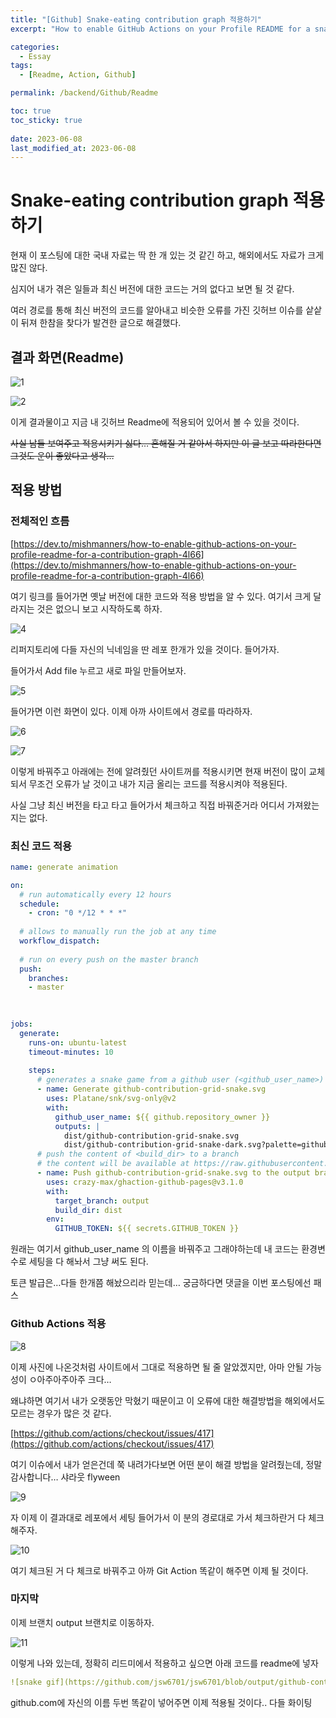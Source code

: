 ```yaml
---
title: "[Github] Snake-eating contribution graph 적용하기"
excerpt: "How to enable GitHub Actions on your Profile README for a snake-eating contribution graph"

categories:
  - Essay
tags:
  - [Readme, Action, Github]

permalink: /backend/Github/Readme

toc: true
toc_sticky: true
 
date: 2023-06-08
last_modified_at: 2023-06-08
---
```


# Snake-eating contribution graph 적용하기

현재 이 포스팅에 대한 국내 자료는 딱 한 개 있는 것 같긴 하고, 해외에서도 자료가 크게 많진 않다.

심지어 내가 겪은 일들과 최신 버전에 대한 코드는 거의 없다고 보면 될 것 같다.

여러 경로를 통해 최신 버전의 코드를 알아내고 비슷한 오류를 가진 깃허브 이슈를 샅샅이 뒤져 한참을 찾다가 발견한 글으로 해결했다.

## 결과 화면(Readme)

![1](https://jsw6701.github.io/assets/images/posts_img/230609/g1.svg)

![2](https://jsw6701.github.io/assets/images/posts_img/230609/g2.svg)

이게 결과물이고 지금 내 깃허브 Readme에 적용되어 있어서 볼 수 있을 것이다.

~~사실 남들 보여주고 적용시키기 싫다… 흔해질 거 같아서 하지만 이 글 보고 따라한다면 그것도 운이 좋았다고 생각…~~

## 적용 방법

### 전체적인 흐름

[https://dev.to/mishmanners/how-to-enable-github-actions-on-your-profile-readme-for-a-contribution-graph-4l66](https://dev.to/mishmanners/how-to-enable-github-actions-on-your-profile-readme-for-a-contribution-graph-4l66)

여기 링크를 들어가면 옛날 버전에 대한 코드와 적용 방법을 알 수 있다. 여기서 크게 달라지는 것은 없으니 보고 시작하도록 하자.

![4](https://jsw6701.github.io/assets/images/posts_img/230609/0.png)

리퍼지토리에 다들 자신의 닉네임을 딴 레포 한개가 있을 것이다. 들어가자.

들어가서 Add file 누르고 새로 파일 만들어보자.

![5](https://jsw6701.github.io/assets/images/posts_img/230609/1.png)

들어가면 이런 화면이 있다. 이제 아까 사이트에서 경로를 따라하자.

![6](https://jsw6701.github.io/assets/images/posts_img/230609/2.png)

![7](https://jsw6701.github.io/assets/images/posts_img/230609/3.png)

이렇게 바꿔주고 아래에는 전에 알려줬던 사이트꺼를 적용시키면 현재 버전이 많이 교체되서 무조건 오류가 날 것이고 내가 지금 올리는 코드를 적용시켜야 적용된다.

사실 그냥 최신 버전을 타고 타고 들어가서 체크하고 직접 바꿔준거라 어디서 가져왔는지는 없다.

### 최신 코드 적용

```yaml
name: generate animation

on:
  # run automatically every 12 hours
  schedule:
    - cron: "0 */12 * * *" 
  
  # allows to manually run the job at any time
  workflow_dispatch:
  
  # run on every push on the master branch
  push:
    branches:
    - master
    
  

jobs:
  generate:
    runs-on: ubuntu-latest
    timeout-minutes: 10
    
    steps:
      # generates a snake game from a github user (<github_user_name>) contributions graph, output a svg animation at <svg_out_path>
      - name: Generate github-contribution-grid-snake.svg
        uses: Platane/snk/svg-only@v2
        with:
          github_user_name: ${{ github.repository_owner }}
          outputs: |
            dist/github-contribution-grid-snake.svg
            dist/github-contribution-grid-snake-dark.svg?palette=github-dark
      # push the content of <build_dir> to a branch
      # the content will be available at https://raw.githubusercontent.com/<github_user>/<repository>/<target_branch>/<file> , or as github page
      - name: Push github-contribution-grid-snake.svg to the output branch
        uses: crazy-max/ghaction-github-pages@v3.1.0
        with:
          target_branch: output
          build_dir: dist
        env:
          GITHUB_TOKEN: ${{ secrets.GITHUB_TOKEN }}
```

원래는 여기서 github_user_name 의 이름을 바꿔주고 그래야하는데 내 코드는 환경변수로 세팅을 다 해놔서 그냥 써도 된다.

토큰 발급은…다들 한개쯤 해놨으리라 믿는데… 궁금하다면 댓글을 이번 포스팅에선 패스

### Github Actions 적용

![8](https://jsw6701.github.io/assets/images/posts_img/230609/4.png)

이제 사진에 나온것처럼 사이트에서 그대로 적용하면 될 줄 알았겠지만, 아마 안될 가능성이 ㅇ아주아주아주 크다…

왜냐하면 여기서 내가 오랫동안 막혔기 때문이고 이 오류에 대한 해결방법을 해외에서도 모르는 경우가 많은 것 같다.

[https://github.com/actions/checkout/issues/417](https://github.com/actions/checkout/issues/417)

여기 이슈에서 내가 얻은건데 쭉 내려가다보면 어떤 분이 해결 방법을 알려줬는데, 정말 감사합니다… 샤라웃 flyween

![9](https://jsw6701.github.io/assets/images/posts_img/230609/5.png)

자 이제 이 결과대로 레포에서 세팅 들어가서 이 분의 경로대로 가서 체크하란거 다 체크해주자.

![10](https://jsw6701.github.io/assets/images/posts_img/230609/6.png)

여기 체크된 거 다 체크로 바꿔주고 아까 Git Action 똑같이 해주면 이제 될 것이다.

### 마지막

이제 브랜치 output 브랜치로 이동하자.

![11](https://jsw6701.github.io/assets/images/posts_img/230609/7.png)

이렇게 나와 있는데, 정확히 리드미에서 적용하고 싶으면 아래 코드를 readme에 넣자

```yaml
![snake gif](https://github.com/jsw6701/jsw6701/blob/output/github-contribution-grid-snake-dark.svg)
```

github.com에 자신의 이름 두번 똑같이 넣어주면 이제 적용될 것이다.. 다들 화이팅